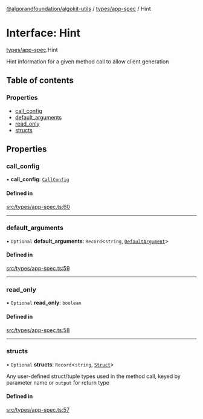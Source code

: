 [@algorandfoundation/algokit-utils](../README.md) / [types/app-spec](../modules/types_app_spec.md) / Hint

# Interface: Hint

[types/app-spec](../modules/types_app_spec.md).Hint

Hint information for a given method call to allow client generation

## Table of contents

### Properties

- [call\_config](types_app_spec.Hint.md#call_config)
- [default\_arguments](types_app_spec.Hint.md#default_arguments)
- [read\_only](types_app_spec.Hint.md#read_only)
- [structs](types_app_spec.Hint.md#structs)

## Properties

### call\_config

• **call\_config**: [`CallConfig`](types_app_spec.CallConfig.md)

#### Defined in

[src/types/app-spec.ts:60](https://github.com/algorandfoundation/algokit-utils-ts/blob/main/src/types/app-spec.ts#L60)

___

### default\_arguments

• `Optional` **default\_arguments**: `Record`<`string`, [`DefaultArgument`](../modules/types_app_spec.md#defaultargument)\>

#### Defined in

[src/types/app-spec.ts:59](https://github.com/algorandfoundation/algokit-utils-ts/blob/main/src/types/app-spec.ts#L59)

___

### read\_only

• `Optional` **read\_only**: `boolean`

#### Defined in

[src/types/app-spec.ts:58](https://github.com/algorandfoundation/algokit-utils-ts/blob/main/src/types/app-spec.ts#L58)

___

### structs

• `Optional` **structs**: `Record`<`string`, [`Struct`](types_app_spec.Struct.md)\>

Any user-defined struct/tuple types used in the method call, keyed by parameter name or `output` for return type

#### Defined in

[src/types/app-spec.ts:57](https://github.com/algorandfoundation/algokit-utils-ts/blob/main/src/types/app-spec.ts#L57)
